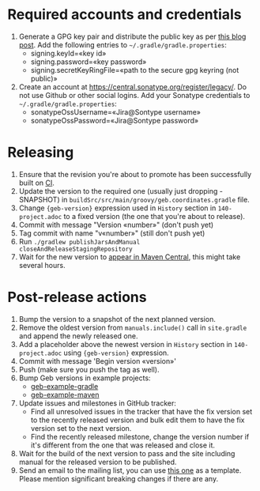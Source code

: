 # Required accounts and credentials

1. Generate a GPG key pair and distribute the public key as per [this blog post](http://blog.sonatype.com/2010/01/how-to-generate-pgp-signatures-with-maven). Add the following entries to `~/.gradle/gradle.properties`:
	* signing.keyId=«key id»
	* signing.password=«key password»
	* signing.secretKeyRingFile=«path to the secure gpg keyring (not public)»
1. Create an account at https://central.sonatype.org/register/legacy/. Do not use Github or other social logins. Add your Sonatype credentials to `~/.gradle/gradle.properties`:
	* sonatypeOssUsername=«Jira@Sontype username»
	* sonatypeOssPassword=«Jira@Sontype password»

# Releasing

1. Ensure that the revision you're about to promote has been successfully built on [CI](https://circleci.com/gh/geb/workflows/geb/tree/master).
1. Update the version to the required one (usually just dropping -SNAPSHOT) in `buildSrc/src/main/groovy/geb.coordinates.gradle` file.
1. Change `{geb-version}` expression used in `History` section in `140-project.adoc` to a fixed version (the one that you're about to release).
1. Commit with message "Version «number»" (don't push yet)
1. Tag commit with name "v«number»" (still don't push yet)
1. Run `./gradlew publishJarsAndManual closeAndReleaseStagingRepository`
1. Wait for the new version to [appear in Maven Central](http://search.maven.org/#search%7Cgav%7C1%7Cg%3A%22org.gebish%22%20AND%20a%3A%22geb-core%22), this might take several hours.

# Post-release actions
1. Bump the version to a snapshot of the next planned version.
1. Remove the oldest version from `manuals.include()` call in `site.gradle` and append the newly released one.
1. Add a placeholder above the newest version in `History` section in `140-project.adoc` using `{geb-version}` expression.
1. Commit with message 'Begin version «version»'
1. Push (make sure you push the tag as well).
1. Bump Geb versions in example projects: 
	* [geb-example-gradle](https://github.com/geb/geb-example-gradle)
	* [geb-example-maven](https://github.com/geb/geb-example-maven)
1. Update issues and milestones in GitHub tracker:
	* Find all unresolved issues in the tracker that have the fix version set to the recently released version and bulk edit them to have the fix version set to the next version.
	* Find the recently released milestone, change the version number if it's different from the one that was released and close it.
1. Wait for the build of the next version to pass and the site including manual for the released version to be published.
1. Send an email to the mailing list, you can use [this one](http://markmail.org/message/j35koyww35lh4mxk) as a template. Please mention significant breaking changes if there are any.
